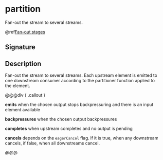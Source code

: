 # partition

Fan-out the stream to several streams.

@ref[Fan-out stages](../index.md#fan-out-stages)

## Signature

## Description

Fan-out the stream to several streams. Each upstream element is emitted to one downstream consumer according to the
partitioner function applied to the element.


@@@div { .callout }

**emits** when the chosen output stops backpressuring and there is an input element available

**backpressures** when the chosen output backpressures

**completes** when upstream completes and no output is pending

**cancels** depends on the `eagerCancel` flag. If it is true, when any downstream cancels, if false, when all downstreams cancel.

@@@


